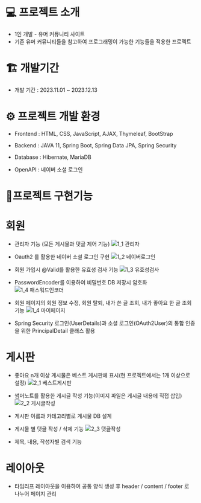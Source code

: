 # 💻 프로젝트 소개
* 1인 개발 - 유머 커뮤니티 사이트
* 기존 유머 커뮤니티들을 참고하여 프로그래밍이 가능한 기능들을 적용한 프로젝트

# 🏗️ 개발기간
* 개발 기간 : 2023.11.01 ~ 2023.12.13

# ⚙️ 프로젝트 개발 환경
* Frontend : HTML, CSS, JavaScript, AJAX, Thymeleaf, BootStrap

* Backend : JAVA 11, Spring Boot, Spring Data JPA, Spring Security

* Database : Hibernate, MariaDB

* OpenAPI : 네이버 소셜 로그인

# 📜프로젝트 구현기능
# 회원
* 관리자 기능 (모든 게시물과 댓글 제어 기능)
![1_1 관리자](https://github.com/jooro122/HumourSite/assets/121988218/85eac8a6-3f69-4059-abb8-a9ae13f2b696)

* Oauth2 를 활용한 네이버 소셜 로그인 구현
![1_2 네이버로그인](https://github.com/jooro122/HumourSite/assets/121988218/1f973122-5c0a-4441-8b5b-85fb8690bb4a)

* 회원 가입시 @Valid를 활용한 유효성 검사 기능
![1_3 유효성검사](https://github.com/jooro122/HumourSite/assets/121988218/adcbf361-124c-4961-9d57-44b6202bd8bf)

* PasswordEncoder를 이용하여 비밀번호 DB 저장시 암호화
![1_4 패스워드인코더](https://github.com/jooro122/HumourSite/assets/121988218/48a344de-b121-4496-9b6f-ba5f7f1ca73b)

* 회원 페이지의 회원 정보 수정, 회원 탈퇴, 내가 쓴 글 조회, 내가 좋아요 한 글 조회 기능
![1_4 마이페이지](https://github.com/jooro122/HumourSite/assets/121988218/c181c1aa-bfa4-4d0e-9ad3-becdd4184e1c)

* Spring Security 로그인(UserDetails)과 소셜 로그인(OAuth2User)의 통합 인증을 위한 PrincipalDetail 클래스 활용

# 게시판

* 좋아요 n개 이상 게시물은 베스트 게시판에 표시(현 프로젝트에서는 1개 이상으로 설정)
![2_1 베스트게시판](https://github.com/jooro122/HumourSite/assets/121988218/a8187d65-a16f-4f7a-be77-af7941c75aa2)

* 썸머노트를 활용한 게시글 작성 기능(이미지 파일은 게시글 내용에 직접 삽입)
![2_2 게시글작성](https://github.com/jooro122/HumourSite/assets/121988218/a6547c5f-0ca0-4264-a5c2-e86c87c7069c)

* 게시판 이름과 카테고리별로 게시물 DB 설계

* 게시물 별 댓글 작성 / 삭제 기능
![2_3 댓글작성](https://github.com/jooro122/HumourSite/assets/121988218/7239d0e6-0a39-4af9-95cd-05bb68eef8be)

* 제목, 내용, 작성자별 검색 기능

# 레이아웃
* 타임리프 레이아웃을 이용하여 공통 양식 생성 후 header / content / footer 로 나누어 페이지 관리
